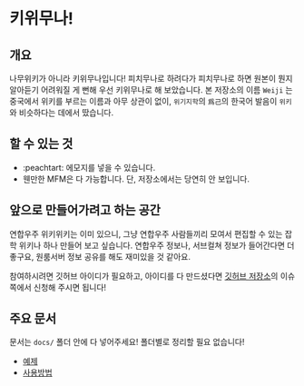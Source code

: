 
# 키위무나!

## 개요

나무위키가 아니라 키위무나입니다! 피치무나로 하려다가 피치무나로 하면 원본이 뭔지 알아듣기 어려워질 게 뻔해 우선 키위무나로 해 보았습니다. 본 저장소의 이름 `Weiji` 는 중국에서 위키를 부르는 이름과 아무 상관이 없이, `위기지학`의 `爲己`의 한국어 발음이 `위키`와 비슷하다는 데에서 땄습니다.

## 할 수 있는 것

* :peachtart: 에모지를 넣을 수 있습니다.
* 웬만한 MFM은 다 가능합니다. 단, 저장소에서는 당연히 안 보입니다.

## 앞으로 만들어가려고 하는 공간

연합우주 위키위키는 이미 있으니, 그냥 연합우주 사람들끼리 모여서 편집할 수 있는 잡학 위키나 하나 만들어 보고 싶습니다. 연합우주 정보나, 서브컬쳐 정보가 들어간다면 더 좋구요, 원룸서버 정보 공유를 해도 재미있을 것 같아요.

참여하시려면 깃허브 아이디가 필요하고, 아이디를 다 만드셨다면 [깃허브 저장소](https://github.com/jyhyun1008/weiji/edit/main/README.md)의 이슈 쪽에서 신청해 주시면 됩니다!

## 주요 문서

문서는 `docs/` 폴더 안에 다 넣어주세요! 폴더별로 정리할 필요 없습니다!

* [예제](예제.md)
* [사용방법](사용방법.md)

